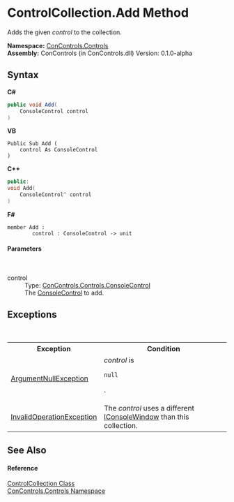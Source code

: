 # ControlCollection.Add Method 
 

Adds the given *control* to the collection.

**Namespace:**&nbsp;<a href="8161a036-2926-0ace-99d3-20346d250e3b">ConControls.Controls</a><br />**Assembly:**&nbsp;ConControls (in ConControls.dll) Version: 0.1.0-alpha

## Syntax

**C#**<br />
``` C#
public void Add(
	ConsoleControl control
)
```

**VB**<br />
``` VB
Public Sub Add ( 
	control As ConsoleControl
)
```

**C++**<br />
``` C++
public:
void Add(
	ConsoleControl^ control
)
```

**F#**<br />
``` F#
member Add : 
        control : ConsoleControl -> unit 

```


#### Parameters
&nbsp;<dl><dt>control</dt><dd>Type: <a href="eae0acea-bdd1-dc08-7fda-dcd25c5f2082">ConControls.Controls.ConsoleControl</a><br />The <a href="eae0acea-bdd1-dc08-7fda-dcd25c5f2082">ConsoleControl</a> to add.</dd></dl>

## Exceptions
&nbsp;<table><tr><th>Exception</th><th>Condition</th></tr><tr><td><a href="https://docs.microsoft.com/dotnet/api/system.argumentnullexception" target="_blank">ArgumentNullException</a></td><td>*control* is 
```
null
```
.</td></tr><tr><td><a href="https://docs.microsoft.com/dotnet/api/system.invalidoperationexception" target="_blank">InvalidOperationException</a></td><td>The *control* uses a different <a href="0b7e293f-5cea-bd62-4e33-f904658aa560">IConsoleWindow</a> than this collection.</td></tr></table>

## See Also


#### Reference
<a href="72e613b7-790f-5a58-b25d-f7e6b12dcdce">ControlCollection Class</a><br /><a href="8161a036-2926-0ace-99d3-20346d250e3b">ConControls.Controls Namespace</a><br />